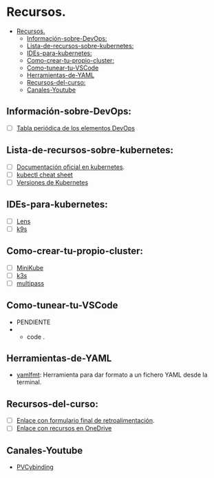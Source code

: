 # Recursos.


- [Recursos.](#recursos)
  - [Información-sobre-DevOps:](#información-sobre-devops)
  - [Lista-de-recursos-sobre-kubernetes:](#lista-de-recursos-sobre-kubernetes)
  - [IDEs-para-kubernetes:](#ides-para-kubernetes)
  - [Como-crear-tu-propio-cluster:](#como-crear-tu-propio-cluster)
  - [Como-tunear-tu-VSCode](#como-tunear-tu-vscode)
  - [Herramientas-de-YAML](#herramientas-de-yaml)
  - [Recursos-del-curso:](#recursos-del-curso)
  - [Canales-Youtube](#canales-youtube)

## Información-sobre-DevOps:
- [ ] [Tabla periódica de los elementos DevOps](https://digital.ai/learn/devsecops-periodic-table/)

## Lista-de-recursos-sobre-kubernetes:
- [ ] [Documentación oficial en kubernetes](https://kubernetes.io/es/docs/home/).
- [ ] [kubectl cheat sheet](https://kubernetes.io/docs/reference/kubectl/cheatsheet/)
- [ ] [Versiones de Kubernetes](https://kubernetes.io/releases/)

## IDEs-para-kubernetes:
- [ ] [Lens](https://k8slens.dev/)
- [ ] [k9s](https://k9scli.io/)

## Como-crear-tu-propio-cluster:
- [ ] [MiniKube](https://minikube.sigs.k8s.io/docs/start/)
- [ ] [k3s](https://k3s.io/)
- [ ] [multipass](https://multipass.run/)

## Como-tunear-tu-VSCode
- PENDIENTE
- - code .

## Herramientas-de-YAML
- [yamlfmt](https://github.com/google/yamlfmt): Herramienta para dar formato a un fichero YAML desde la terminal.

## Recursos-del-curso:
- [ ] [Enlace con formulario final de retroalimentación](https://forms.office.com/Pages/ResponsePage.aspx?id=2sqCWS7YOU-qghbzEefnlnBB0KLoFw9AoxW615hjNXVUOVJVU0VJUk1QSVIzU0ZRWjM5RkdKVktJMS4u).
- [ ] [Enlace con recursos en OneDrive](https://loyalinfinitybarcelona-my.sharepoint.com/:f:/g/personal/formadortres_grupoloyal_es/EtSrKqrMWBdMhqmYgp6uqmsB1dBwJfwCf5Sv5cA1XOELBA?e=Wkb9gl)

## Canales-Youtube
- [PVCybinding](algo)